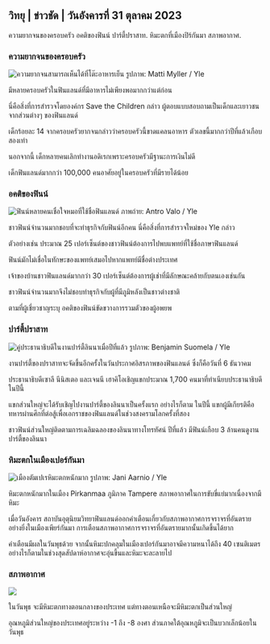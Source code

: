 ## วิทยุ \| ข่าวชัด \| วันอังคารที่ 31 ตุลาคม 2023

ความยากจนของครอบครัว อคติของฟินน์ ปาร์ตี้ปราสาท. หิมะตกที่เมืองปิร์กันมา สภาพอากาศ.

### ความยากจนของครอบครัว

![ความยากจนสามารถเห็นได้ที่โต๊ะอาหารเย็น รูปภาพ: Matti Myller / Yle](https://images.cdn.yle.fi/image/upload/c_crop,h_1080,w_1919,x_0,y_0/ar_1.7777777777777777,c_fill,g_faces,h_675,w_1200/dpr_1.0/q_auto:eco/f_auto/fl_lossy/v1674642954/39-106372263d105c885d6a)

มีหลายครอบครัวในฟินแลนด์ที่มีอาหารไม่เพียงพอมากกว่าแต่ก่อน

นี่คือสิ่งที่การสำรวจโดยองค์กร Save the Children กล่าว ผู้ตอบแบบสอบถามเป็นเด็กและเยาวชนจากส่วนต่างๆ ของฟินแลนด์

เด็กร้อยละ 14 จากครอบครัวยากจนกล่าวว่าครอบครัวนี้ขาดแคลนอาหาร ตัวเลขนี้มากกว่าปีที่แล้วเกือบสองเท่า

นอกจากนี้ เด็กหลายคนเลิกทำงานอดิเรกเพราะครอบครัวมีฐานะการเงินไม่ดี

เด็กฟินแลนด์มากกว่า 100,000 คนอาศัยอยู่ในครอบครัวที่มีรายได้น้อย

### อคติของฟินน์

![ฟินน์หลายคนเชื่อใจหมอที่ใช้ชื่อฟินแลนด์ ภาพถ่าย: Antro Valo / Yle](https://images.cdn.yle.fi/image/upload/c_crop,h_3179,w_5653,x_0,y_83/ar_1.7777777777777777,c_fill,g_faces,h_675,w_1200/dpr_1.0/q_auto:eco/f_auto/fl_lossy/v1697116975/39-11855466527f10854aec)

ชาวฟินน์จำนวนมากชอบที่จะทำธุรกิจกับฟินน์อีกคน นี่คือสิ่งที่การสำรวจใหม่ของ Yle กล่าว

ตัวอย่างเช่น ประมาณ 25 เปอร์เซ็นต์ของชาวฟินน์ต้องการไปพบแพทย์ที่ใช้ชื่อภาษาฟินแลนด์

ฟินน์มักไม่เชื่อในทักษะของแพทย์เสมอไปหากแพทย์มีชื่อต่างประเทศ

เจ้าของบ้านชาวฟินแลนด์มากกว่า 30 เปอร์เซ็นต์ต้องการผู้เช่าที่มีลักษณะคล้ายกับตนเองเช่นกัน

ชาวฟินน์จำนวนมากจึงไม่ชอบทำธุรกิจกับผู้ที่มีภูมิหลังเป็นชาวต่างชาติ

ตามที่ผู้เชี่ยวชาญระบุ อคติของฟินน์ขัดขวางการรวมตัวของผู้อพยพ

### ปาร์ตี้ปราสาท

![คู่ประธานาธิบดีในงานปาร์ตี้ลินนาเมื่อปีที่แล้ว รูปภาพ: Benjamin Suomela / Yle](https://images.cdn.yle.fi/image/upload/c_crop,h_1674,w_2976,x_0,y_24/ar_1.7777777777777777,c_fill,g_faces,h_675,w_1200/dpr_1.0/q_auto:eco/f_auto/fl_lossy/v1670345033/39-1044359638f710a6e724)

งานปาร์ตี้ของปราสาทจะจัดขึ้นอีกครั้งในวันประกาศอิสรภาพของฟินแลนด์ ซึ่งก็คือวันที่ 6 ธันวาคม

ประธานาธิบดีเซาลี นีนิสเตอ และเจนนี เฮาคิโอเชิญแขกประมาณ 1,700 คนมาที่ทำเนียบประธานาธิบดีในปีนี้

แขกส่วนใหญ่จะได้รับเชิญไปงานปาร์ตี้ของลินนาเป็นครั้งแรก อย่างไรก็ตาม ในปีนี้ แขกผู้มีเกียรติคือทหารผ่านศึกที่ต่อสู้เพื่อเอกราชของฟินแลนด์ในช่วงสงครามโลกครั้งที่สอง

ชาวฟินน์ส่วนใหญ่ติดตามการเฉลิมฉลองของลินนาทางโทรทัศน์ ปีที่แล้ว มีฟินน์เกือบ 3 ล้านคนดูงานปาร์ตี้ของลินนา

### หิมะตกในเมืองเปอร์กันมา

![เมืองตัมเปเรหิมะตกหนักมาก รูปภาพ: Jani Aarnio / Yle](https://images.cdn.yle.fi/image/upload/c_crop,h_3375,w_6000,x_0,y_331/ar_1.7777777777777777,c_fill,g_faces,h_675,w_1200/dpr_1.0/q_auto:eco/f_auto/fl_lossy/v1698736404/39-11934306540799d9879d)

หิมะตกหนักมากในเมือง Pirkanmaa ภูมิภาค Tampere สภาพอากาศในการขับขี่แย่มากเนื่องจากมีหิมะ

เมื่อวันอังคาร สถาบันอุตุนิยมวิทยาฟินแลนด์ออกคำเตือนเกี่ยวกับสภาพอากาศการจราจรที่อันตรายอย่างยิ่งในเมืองเพียร์กันมา การเตือนสภาพอากาศการจราจรที่อันตรายมากนั้นเกิดขึ้นได้ยาก

คำเตือนมีผลในวันพุธด้วย จากนั้นหิมะปกคลุมในเมืองเปอร์กันมาอาจมีความหนาได้ถึง 40 เซนติเมตร อย่างไรก็ตามในช่วงสุดสัปดาห์อากาศจะอุ่นขึ้นและหิมะจะละลายไป

### สภาพอากาศ

![](https://images.cdn.yle.fi/image/upload/c_crop,h_1080,w_1919,x_0,y_0/ar_1.7777777777777777,c_fill,g_faces,h_675,w_1200/dpr_1.0/q_auto:eco/f_auto/fl_lossy/v1698767793/39-11940016541239893d2b)

ในวันพุธ จะมีหิมะตกทางตอนกลางของประเทศ แต่ทางตอนเหนือจะมีหิมะตกเป็นส่วนใหญ่

อุณหภูมิส่วนใหญ่ของประเทศอยู่ระหว่าง -1 ถึง -8 องศา ส่วนภาคใต้อุณหภูมิจะเป็นบวกเล็กน้อยในวันพุธ